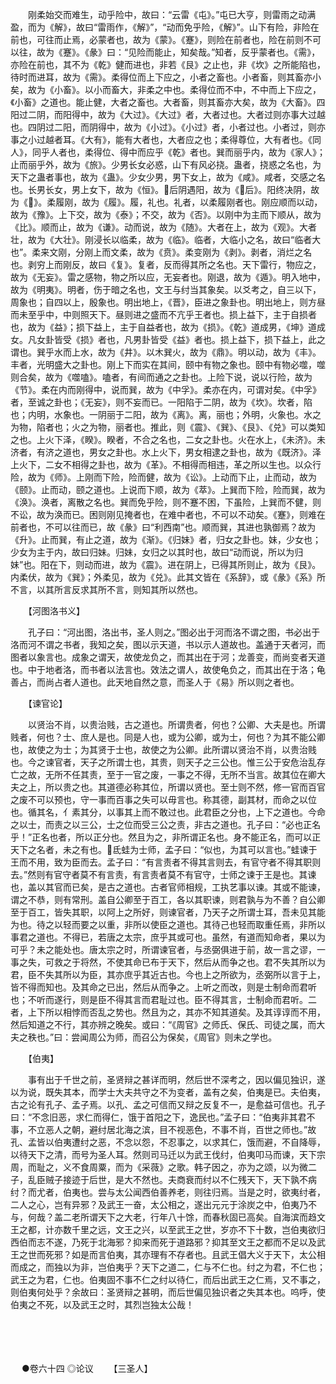 <!-- { "loadSidebar": true } -->
　　刚柔始交而难生，动乎险中，故曰：“云雷《屯》。”屯已大亨，则雷雨之动满盈，而为《解》，故曰“雷雨作，《解》”，“动而免乎险，《解》”。山下有险，非险在前也，可往而止焉，必蒙者也，故为《蒙》。《蹇》，则险在前者也，险在前则不可以往，故为《蹇》。《彖》曰：“见险而能止，知矣哉。”知者，反乎蒙者也。《需》，亦险在前也，其不为《乾》健而进也，非若《艮》之止也，非《坎》之所能陷也，待时而进耳，故为《需》。柔得位而上下应之，小者之畜也。小者畜，则其畜亦小矣，故为《小畜》。以小而畜大，非柔之中也。柔得位而不中，不中而上下应之，《小畜》之道也。能止健，大者之畜也。大者畜，则其畜亦大矣，故为《大畜》。四阳过二阴，而阳得中，故为《大过》。《大过》者，大者过也。大者过则亦事大过越也。四阴过二阳，而阴得中，故为《小过》。《小过》者，小者过也。小者过，则亦事之小过越者耳。《大有》，能有大者也，大者应之也；柔得尊位，大有者也。《同人》，同乎人者也，柔得位、得中而应乎《乾》者也。巽而丽乎内，故为《家人》；止而丽乎外，故为《旅》。少男长女必惑，山下有风必挠。蛊者，挠惑之名也，为天下之蛊者事也，故为《蛊》。少女少男，男下女上，故为《咸》。咸者，交感之名也。长男长女，男上女下，故为《恒》。后阴遇阳，故为《后》。阳终决阴，故为《》。柔履刚，故为《履》。履，礼也。礼者，以柔履刚者也。刚应顺而以动，故为《豫》。上下交，故为《泰》；不交，故为《否》。以刚中为主而下顺从，故为《比》。顺而止，故为《谦》。动而说，故为《随》。大者在上，故为《观》。大者壮，故为《大壮》。刚浸长以临柔，故为《临》。临者，大临小之名，故曰“临者大也”。柔来文刚，分刚上而文柔，故为《贲》。柔变刚为《剥》。剥者，消烂之名也。剥穷上而刚反，故曰《复》。复者，反而得其所之名也。天下雷行，物应之，故为《无妄》。雷之感物，物之所以应，无妄者也。刚退，故为《遁》。明入地中，故为《明夷》。明者，伤于暗之名也，文王与纣当其象矣。以爻考之，自三以下，周象也；自四以上，殷象也。明出地上，《晋》，臣进之象卦也。明出地上，则方昼而未至乎中，中则照天下。昼则进之盛而不亢乎王者也。损上益下，主于自损者也，故为《益》；损下益上，主于自益者也，故为《损》。《乾》道成男，《坤》道成女。凡女卦皆受《损》者也，凡男卦皆受《益》者也。损上益下，损下益上，此之谓也。巽乎水而上水，故为《井》。以木巽火，故为《鼎》。明以动，故为《丰》。丰者，光明盛大之卦也。刚上下而实在其间，颐中有物之象也。颐中有物必噬，噬则合矣，故为《噬嗑》。嗑者，有间而通之之卦也。上险下说，说以行险，故为《节》。柔在内而刚得中，说而巽，故为《中孚》。柔亦在内，可谓对矣。《中孚》者，至诚之卦也；《无妄》，则不妄而已。一阳陷于二阴，故为《坎》。坎者，陷也；内明，水象也。一阴丽于二阳，故为《离》。离，丽也；外明，火象也。水之为物，陷者也；火之为物，丽者也。推此，则《震》、《巽》、《艮》、《兑》可以类知之也。上火下泽，《睽》。睽者，不合之名也，二女之卦也。火在水上，《未济》。未济者，有济之道也，男女之卦也。水上火下，男女相逮之卦也，故为《既济》。泽上火下，二女不相得之卦也，故为《革》。不相得而相违，革之所以生也。以众行险，故为《师》。上刚而下险，险而健，故为《讼》。上动而下止，止而动，故为《颐》。止而动，颐之道也。上说而下顺，故为《萃》。上巽而下险，险而巽，故为《涣》。涣者，离散之名也。巽而免乎险，则不蹇不困，下虽险，上巽而不健，则不讼，故为涣而已。困则刚见掩者也，在难中者也，不可以不动矣。《蹇》，则难在前者也，不可以往而已，故《彖》曰“利西南”也。顺而巽，其进也孰御焉？故为《升》。止而巽，有止之道，故为《渐》。《归妹》者，归女之卦也。妹，少女也；少女为主于内，故曰归妹。归妹，女归之以其时也，故曰“动而说，所以为归妹”也。阳在下，则动而进，故为《震》。进在阴上，已得其所则止，故为《艮》。内柔伏，故为《巽》；外柔见，故为《兑》。此其文皆在《系辞》，或《彖》《系》所不言，以其所言反求其所不言，则知其所以然也。

　　【河图洛书义】

　　孔子曰：“河出图，洛出书，圣人则之。”图必出于河而洛不谓之图，书必出于洛而河不谓之书者，我知之矣，图以示天道，书以示人道故也。盖通于天者河，而图者以象言也。成象之谓天，故使龙负之，而其出在于河；龙善变，而尚变者天道也。中于地者洛，而书者以法言也。效法之谓人，故使龟负之，而其出在于洛；龟善占，而尚占者人道也。此天地自然之意，而圣人于《易》所以则之者也。

　　【谏官论】

　　以贤治不肖，以贵治贱，古之道也。所谓贵者，何也？公卿、大夫是也。所谓贱者，何也？士、庶人是也。同是人也，或为公卿，或为士，何也？为其不能公卿也，故使之为士；为其贤于士也，故使之为公卿。此所谓以贤治不肖，以贵治贱也。今之谏官者，天子之所谓士也，其贵，则天子之三公也。惟三公于安危治乱存亡之故，无所不任其责，至于一官之废，一事之不得，无所不当言。故其位在卿大夫之上，所以贵之也。其道德必称其位，所谓以贤也。至士则不然，修一官而百官之废不可以预也，守一事而百事之失可以毋言也。称其德，副其材，而命之以位也。循其名，亻素其分，以事其上而不敢过也。此君臣之分也，上下之道也。今命之以士，而责之以三公，士之位而受三公之责，非古之道也。孔子曰：“必也正名乎！”正名也者，所以正分也。然且为之，非所谓正名也。身不能正名，而可以正天下之名者，未之有也。氐蛙为士师，孟子曰：“似也，为其可以言也。”蛙谏于王而不用，致为臣而去。孟子曰：“有言责者不得其言则去，有官守者不得其职则去。”然则有官守者莫不有言责，有言责者莫不有官守，士师之谏于王是也。其谏也，盖以其官而已矣，是古之道也。古者官师相规，工执艺事以谏。其或不能谏，谓之不恭，则有常刑。盖自公卿至于百工，各以其职谏，则君孰与为不善？自公卿至于百工，皆失其职，以阿上之所好，则谏官者，乃天子之所谓士耳，吾未见其能为也。待之以轻而要之以重，非所以使臣之道也。其待己也轻而取重任焉，非所以事君之道也。不得已，若唐之太宗，庶乎其或可也。虽然，有道而知命者，果以为可乎？未之能处也。唐太宗之时，所谓谏官者，与丞弼俱进于前，故一言之谬，一事之失，可救之于将然，不使其命已布于天下，然后从而争之也。君不失其所以为君，臣不失其所以为臣，其亦庶乎其近古也。今也上之所欲为，丞弼所以言于上，皆不得而知也。及其命之已出，然后从而争之。上听之而改，则是士制命而君听也；不听而遂行，则是臣不得其言而君耻过也。臣不得其言，士制命而君听。二者，上下所以相悖而否乱之势也。然且为之，其亦不知其道矣。及其谆谆而不用，然后知道之不行，其亦辨之晚矣。或曰：“《周官》之师氏、保氏、司徒之属，而大夫之秩也。”曰：尝闻周公为师，而召公为保矣，《周官》则未之学也。

　　【伯夷】

　　事有出于千世之前，圣贤辩之甚详而明，然后世不深考之，因以偏见独识，遂以为说，既失其本，而学士大夫共守之不为变者，盖有之矣，伯夷是已。夫伯夷，古之论有孔子、孟子焉。以孔、孟之可信而又辩之反复不一，是愈益可信也。孔子曰：“不念旧恶，求仁而得仁，饿于首阳之下，逸民也。”孟子曰：“伯夷非其君不事，不立恶人之朝，避纣居北海之滨，目不视恶色，不事不肖，百世之师也。”故孔、孟皆以伯夷遭纣之恶，不念以怨，不忍事之，以求其仁，饿而避，不自降辱，以待天下之清，而号为圣人耳。然则司马迁以为武王伐纣，伯夷叩马而谏，天下宗周，而耻之，义不食周粟，而为《采薇》之歌。韩子因之，亦为之颂，以为微二子，乱臣贼子接迹于后世，是大不然也。夫商衰而纣以不仁残天下，天下孰不病纣？而尤者，伯夷也。尝与太公闻西伯善养老，则往归焉。当是之时，欲夷纣者，二人之心，岂有异邪？及武王一奋，太公相之，遂出元元于涂炭之中，伯夷乃不与，何哉？盖二老所谓天下之大老，行年八十馀，而春秋固已高矣。自海滨而趋文王之都，计亦数千里之远，文王之兴，以至武王之世，岁亦不下十数，岂伯夷欲归西伯而志不遂，乃死于北海邪？抑来而死于道路邪？抑其至文王之都而不足以及武王之世而死邪？如是而言伯夷，其亦理有不存者也。且武王倡大义于天下，太公相而成之，而独以为非，岂伯夷乎？天下之道二，仁与不仁也。纣之为君，不仁也；武王之为君，仁也。伯夷固不事不仁之纣以待仁，而后出武王之仁焉，又不事之，则伯夷何处乎？余故曰：圣贤辩之甚明，而后世偏见独识者之失其本也。呜呼，使伯夷之不死，以及武王之时，其烈岂独太公哉！ 
　

　




　

　
●卷六十四
◎论议
　　【三圣人】

